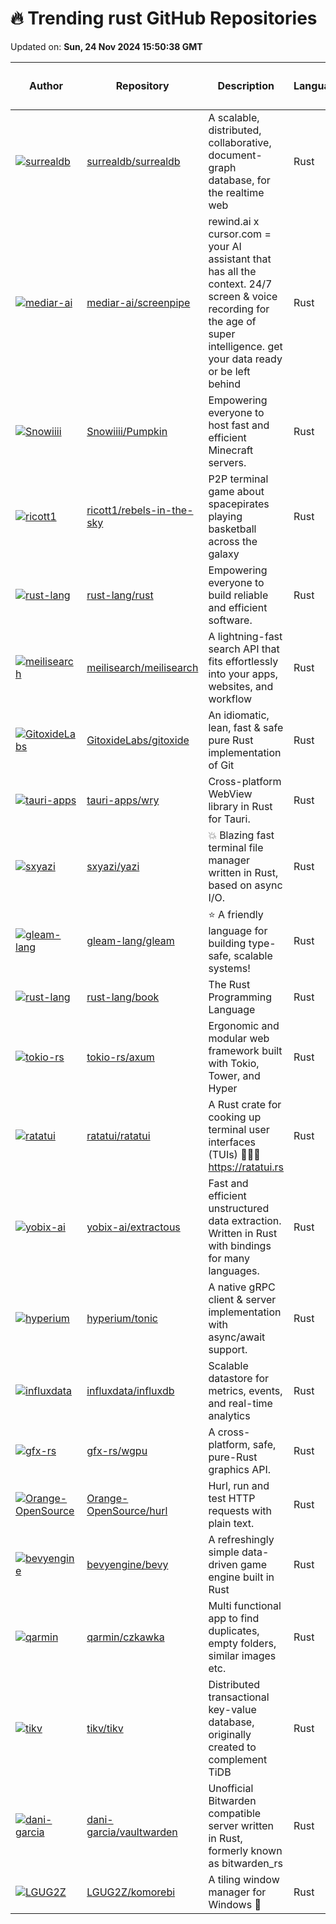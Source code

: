 # 🔥 Trending rust GitHub Repositories

Updated on: **Sun, 24 Nov 2024 15:50:38 GMT**

| Author | Repository | Description | Language | ⭐ Total Stars | 🌟 Stars Today |
|--------|------------|-------------|----------|----------------|----------------|
| [![surrealdb](https://avatars.githubusercontent.com/u/1588290?s=40&v=4)](https://github.com/surrealdb) | [surrealdb/surrealdb](https://github.com/surrealdb/surrealdb) | A scalable, distributed, collaborative, document-graph database, for the realtime web | Rust | 27672 | 22 |
| [![mediar-ai](https://avatars.githubusercontent.com/u/25003283?s=40&v=4)](https://github.com/mediar-ai) | [mediar-ai/screenpipe](https://github.com/mediar-ai/screenpipe) | rewind.ai x cursor.com = your AI assistant that has all the context. 24/7 screen & voice recording for the age of super intelligence. get your data ready or be left behind | Rust | 9995 | 277 |
| [![Snowiiii](https://avatars.githubusercontent.com/u/71594357?s=40&v=4)](https://github.com/Snowiiii) | [Snowiiii/Pumpkin](https://github.com/Snowiiii/Pumpkin) | Empowering everyone to host fast and efficient Minecraft servers. | Rust | 3284 | 15 |
| [![ricott1](https://avatars.githubusercontent.com/u/16502243?s=40&v=4)](https://github.com/ricott1) | [ricott1/rebels-in-the-sky](https://github.com/ricott1/rebels-in-the-sky) | P2P terminal game about spacepirates playing basketball across the galaxy | Rust | 401 | 43 |
| [![rust-lang](https://avatars.githubusercontent.com/u/3372342?s=40&v=4)](https://github.com/rust-lang) | [rust-lang/rust](https://github.com/rust-lang/rust) | Empowering everyone to build reliable and efficient software. | Rust | 98820 | 32 |
| [![meilisearch](https://avatars.githubusercontent.com/u/3610253?s=40&v=4)](https://github.com/meilisearch) | [meilisearch/meilisearch](https://github.com/meilisearch/meilisearch) | A lightning-fast search API that fits effortlessly into your apps, websites, and workflow | Rust | 47572 | 19 |
| [![GitoxideLabs](https://avatars.githubusercontent.com/u/63622?s=40&v=4)](https://github.com/GitoxideLabs) | [GitoxideLabs/gitoxide](https://github.com/GitoxideLabs/gitoxide) | An idiomatic, lean, fast & safe pure Rust implementation of Git | Rust | 9122 | 12 |
| [![tauri-apps](https://avatars.githubusercontent.com/u/48618675?s=40&v=4)](https://github.com/tauri-apps) | [tauri-apps/wry](https://github.com/tauri-apps/wry) | Cross-platform WebView library in Rust for Tauri. | Rust | 3734 | 3 |
| [![sxyazi](https://avatars.githubusercontent.com/u/17523360?s=40&v=4)](https://github.com/sxyazi) | [sxyazi/yazi](https://github.com/sxyazi/yazi) | 💥 Blazing fast terminal file manager written in Rust, based on async I/O. | Rust | 16773 | 26 |
| [![gleam-lang](https://avatars.githubusercontent.com/u/6134406?s=40&v=4)](https://github.com/gleam-lang) | [gleam-lang/gleam](https://github.com/gleam-lang/gleam) | ⭐️ A friendly language for building type-safe, scalable systems! | Rust | 18082 | 15 |
| [![rust-lang](https://avatars.githubusercontent.com/u/193874?s=40&v=4)](https://github.com/rust-lang) | [rust-lang/book](https://github.com/rust-lang/book) | The Rust Programming Language | Rust | 15253 | 9 |
| [![tokio-rs](https://avatars.githubusercontent.com/u/718941?s=40&v=4)](https://github.com/tokio-rs) | [tokio-rs/axum](https://github.com/tokio-rs/axum) | Ergonomic and modular web framework built with Tokio, Tower, and Hyper | Rust | 19331 | 13 |
| [![ratatui](https://avatars.githubusercontent.com/u/381361?s=40&v=4)](https://github.com/ratatui) | [ratatui/ratatui](https://github.com/ratatui/ratatui) | A Rust crate for cooking up terminal user interfaces (TUIs) 👨‍🍳🐀 https://ratatui.rs | Rust | 10891 | 33 |
| [![yobix-ai](https://avatars.githubusercontent.com/u/3158098?s=40&v=4)](https://github.com/yobix-ai) | [yobix-ai/extractous](https://github.com/yobix-ai/extractous) | Fast and efficient unstructured data extraction. Written in Rust with bindings for many languages. | Rust | 352 | 17 |
| [![hyperium](https://avatars.githubusercontent.com/u/5758045?s=40&v=4)](https://github.com/hyperium) | [hyperium/tonic](https://github.com/hyperium/tonic) | A native gRPC client & server implementation with async/await support. | Rust | 10053 | 6 |
| [![influxdata](https://avatars.githubusercontent.com/in/29196?s=40&v=4)](https://github.com/influxdata) | [influxdata/influxdb](https://github.com/influxdata/influxdb) | Scalable datastore for metrics, events, and real-time analytics | Rust | 29011 | 8 |
| [![gfx-rs](https://avatars.githubusercontent.com/u/107301?s=40&v=4)](https://github.com/gfx-rs) | [gfx-rs/wgpu](https://github.com/gfx-rs/wgpu) | A cross-platform, safe, pure-Rust graphics API. | Rust | 12730 | 8 |
| [![Orange-OpenSource](https://avatars.githubusercontent.com/u/16323814?s=40&v=4)](https://github.com/Orange-OpenSource) | [Orange-OpenSource/hurl](https://github.com/Orange-OpenSource/hurl) | Hurl, run and test HTTP requests with plain text. | Rust | 13154 | 11 |
| [![bevyengine](https://avatars.githubusercontent.com/u/2694663?s=40&v=4)](https://github.com/bevyengine) | [bevyengine/bevy](https://github.com/bevyengine/bevy) | A refreshingly simple data-driven game engine built in Rust | Rust | 36376 | 23 |
| [![qarmin](https://avatars.githubusercontent.com/u/41945903?s=40&v=4)](https://github.com/qarmin) | [qarmin/czkawka](https://github.com/qarmin/czkawka) | Multi functional app to find duplicates, empty folders, similar images etc. | Rust | 20365 | 22 |
| [![tikv](https://avatars.githubusercontent.com/u/1701473?s=40&v=4)](https://github.com/tikv) | [tikv/tikv](https://github.com/tikv/tikv) | Distributed transactional key-value database, originally created to complement TiDB | Rust | 15310 | 5 |
| [![dani-garcia](https://avatars.githubusercontent.com/u/725423?s=40&v=4)](https://github.com/dani-garcia) | [dani-garcia/vaultwarden](https://github.com/dani-garcia/vaultwarden) | Unofficial Bitwarden compatible server written in Rust, formerly known as bitwarden_rs | Rust | 39310 | 38 |
| [![LGUG2Z](https://avatars.githubusercontent.com/u/13164844?s=40&v=4)](https://github.com/LGUG2Z) | [LGUG2Z/komorebi](https://github.com/LGUG2Z/komorebi) | A tiling window manager for Windows 🍉 | Rust | 9600 | 20 |
